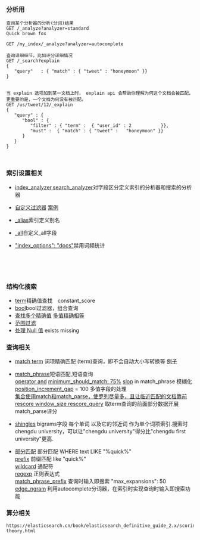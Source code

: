 ### 分析用
```
查询某个分析器的分析(分词)结果
GET /_analyze?analyzer=standard
Quick brown fox

GET /my_index/_analyze?analyzer=autocomplete

查询详细细节，比如评分详细情况
GET /_search?explain 
{
   "query"   : { "match" : { "tweet" : "honeymoon" }}
}


当 explain 选项加到某一文档上时， explain api 会帮助你理解为何这个文档会被匹配，更重要的是，一个文档为何没有被匹配。
GET /us/tweet/12/_explain
{
   "query" : {
      "bool" : {
         "filter" : { "term" :  { "user_id" : 2           }},
         "must" :  { "match" : { "tweet" :   "honeymoon" }}
      }
   }
}



```

### 索引设置相关
* [index_analyzer,search_analyzer](https://elasticsearch.cn/book/elasticsearch_definitive_guide_2.x/_index_time_search_as_you_type.html)对字段区分定义索引的分析器和搜索的分析器


* [自定义过滤器]()  [案例](https://elasticsearch.cn/book/elasticsearch_definitive_guide_2.x/_index_time_search_as_you_type.html)

* [_alias](https://es.xiaoleilu.com/070_Index_Mgmt/55_Aliases.html)索引定义别名

* [_all](https://elasticsearch.cn/book/elasticsearch_definitive_guide_2.x/custom-all.html)自定义_all字段

* ["index_options": "docs"](https://elasticsearch.cn/book/elasticsearch_definitive_guide_2.x/scoring-theory.html)禁用词频统计

<br><br><br>


### 结构化搜索

* [term](https://elasticsearch.cn/book/elasticsearch_definitive_guide_2.x/_finding_exact_values.html)精确值查找　constant_score
* [bool](https://elasticsearch.cn/book/elasticsearch_definitive_guide_2.x/combining-filters.html)bool过滤器，组合查询
* [查找多个精确值](https://elasticsearch.cn/book/elasticsearch_definitive_guide_2.x/_finding_multiple_exact_values.html)  [多值精确相等](https://elasticsearch.cn/book/elasticsearch_definitive_guide_2.x/_finding_multiple_exact_values.html)
* [范围过滤](https://elasticsearch.cn/book/elasticsearch_definitive_guide_2.x/_ranges.html)
* [处理 Null 值](https://elasticsearch.cn/book/elasticsearch_definitive_guide_2.x/_dealing_with_null_values.html)  exists  missing



### 查询相关

* [match term](https://elasticsearch.cn/book/elasticsearch_definitive_guide_2.x/term-vs-full-text.html)  词项精确匹配 (term)查询，即不会自动大小写转换等 [例子](https://elasticsearch.cn/book/elasticsearch_definitive_guide_2.x/_how_match_uses_bool.html)


* [match_phrase](https://elasticsearch.cn/book/elasticsearch_definitive_guide_2.x/phrase-matching.html)短语匹配,短语查询<br> [operator and](https://elasticsearch.cn/book/elasticsearch_definitive_guide_2.x/match-multi-word.html) [minimum_should_match: 75%](https://elasticsearch.cn/book/elasticsearch_definitive_guide_2.x/match-multi-word.html)
  [slop](https://elasticsearch.cn/book/elasticsearch_definitive_guide_2.x/slop.html) in match_phrase 模糊化  <br>
  [position_increment_gap](https://elasticsearch.cn/book/elasticsearch_definitive_guide_2.x/_multivalue_fields_2.html) = 100 多值字段的处理<br>
  [集合使用match和match_parse，使罗列尽量多，且让临近匹配的文档靠前](https://elasticsearch.cn/book/elasticsearch_definitive_guide_2.x/proximity-relevance.html)<br>
  [rescore  window_size  rescore_query](https://elasticsearch.cn/book/elasticsearch_definitive_guide_2.x/_Improving_Performance.html) 取term查询的前面部分数据开展match_parse评分

* [shingles](https://elasticsearch.cn/book/elasticsearch_definitive_guide_2.x/shingles.html) bigrams字段 每个单词 以及它的邻近词 作为单个词项索引.搜索时chengdu university，可以让"chengdu university"得分比"chengdu first university"更高.

* [部分匹配](https://elasticsearch.cn/book/elasticsearch_definitive_guide_2.x/partial-matching.html)  部分匹配 WHERE text LIKE "%quick%" <br>
  [prefix](https://elasticsearch.cn/book/elasticsearch_definitive_guide_2.x/prefix-query.html) 前缀匹配 like "quick%" <br>
 [wildcard](https://elasticsearch.cn/book/elasticsearch_definitive_guide_2.x/_wildcard_and_regexp_queries.html) 通配符 <br>
 [regexp](https://elasticsearch.cn/book/elasticsearch_definitive_guide_2.x/_wildcard_and_regexp_queries.html) 正则表达式<br>
 [match_phrase_prefix](https://elasticsearch.cn/book/elasticsearch_definitive_guide_2.x/_query_time_search_as_you_type.html) 查询时输入即搜索    "max_expansions": 50
 [edge_ngram](https://elasticsearch.cn/book/elasticsearch_definitive_guide_2.x/_index_time_search_as_you_type.html) 利用autocomplete分词器，在索引时实现查询时输入即搜索功能

### 算分相关
```
https://elasticsearch.cn/book/elasticsearch_definitive_guide_2.x/scoring-theory.html
```